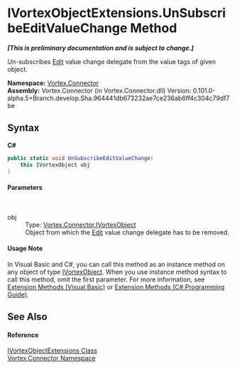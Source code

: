 # IVortexObjectExtensions.UnSubscribeEditValueChange Method 
 _**\[This is preliminary documentation and is subject to change.\]**_

Un-subscribes <a href="P_Vortex_Connector_ValueTypes_OnlinerBaseType_1_Edit.md">Edit</a> value change delegate from the value tags of given object.

**Namespace:**&nbsp;<a href="N_Vortex_Connector.md">Vortex.Connector</a><br />**Assembly:**&nbsp;Vortex.Connector (in Vortex.Connector.dll) Version: 0.101.0-alpha.5+Branch.develop.Sha.964441db673232ae7ce236ab6ff4c304c79df7be

## Syntax

**C#**<br />
``` C#
public static void UnSubscribeEditValueChange(
	this IVortexObject obj
)
```


#### Parameters
&nbsp;<dl><dt>obj</dt><dd>Type: <a href="T_Vortex_Connector_IVortexObject.md">Vortex.Connector.IVortexObject</a><br />Object from which the <a href="P_Vortex_Connector_ValueTypes_OnlinerBaseType_1_Edit.md">Edit</a> value change delegate has to be removed.</dd></dl>

#### Usage Note
In Visual Basic and C#, you can call this method as an instance method on any object of type <a href="T_Vortex_Connector_IVortexObject.md">IVortexObject</a>. When you use instance method syntax to call this method, omit the first parameter. For more information, see <a href="http://msdn.microsoft.com/en-us/library/bb384936.aspx">Extension Methods (Visual Basic)</a> or <a href="http://msdn.microsoft.com/en-us/library/bb383977.aspx">Extension Methods (C# Programming Guide)</a>.

## See Also


#### Reference
<a href="T_Vortex_Connector_IVortexObjectExtensions.md">IVortexObjectExtensions Class</a><br /><a href="N_Vortex_Connector.md">Vortex.Connector Namespace</a><br />